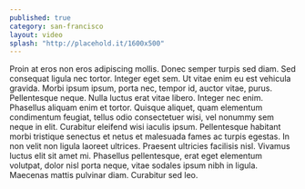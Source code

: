 ```yaml
---
published: true
category: san-francisco
layout: video
splash: "http://placehold.it/1600x500"
---
```


Proin at eros non eros adipiscing mollis. Donec semper turpis sed diam. Sed consequat ligula nec tortor. Integer eget sem. Ut vitae enim eu est vehicula gravida. Morbi ipsum ipsum, porta nec, tempor id, auctor vitae, purus. Pellentesque neque. Nulla luctus erat vitae libero. Integer nec enim. Phasellus aliquam enim et tortor. Quisque aliquet, quam elementum condimentum feugiat, tellus odio consectetuer wisi, vel nonummy sem neque in elit. Curabitur eleifend wisi iaculis ipsum. Pellentesque habitant morbi tristique senectus et netus et malesuada fames ac turpis egestas. In non velit non ligula laoreet ultrices. Praesent ultricies facilisis nisl. Vivamus luctus elit sit amet mi. Phasellus pellentesque, erat eget elementum volutpat, dolor nisl porta neque, vitae sodales ipsum nibh in ligula. Maecenas mattis pulvinar diam. Curabitur sed leo.
